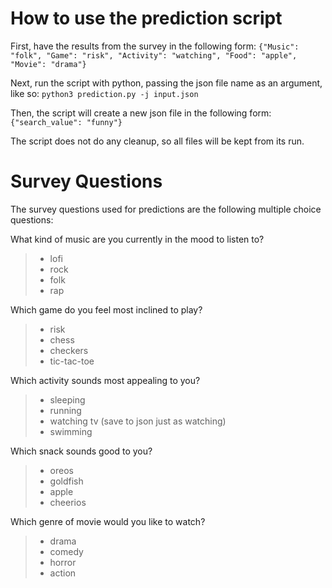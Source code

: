 # How to use the prediction script

First, have the results from the survey in the following form:
`{"Music": "folk", "Game": "risk", "Activity": "watching", "Food": "apple", "Movie": "drama"}`

Next, run the script with python, passing the json file name as an argument, like so:
`python3 prediction.py -j input.json`

Then, the script will create a new json file in the following form:
`{"search_value": "funny"}`

The script does not do any cleanup, so all files will be kept from its run.

# Survey Questions

The survey questions used for predictions are the following multiple choice questions:

What kind of music are you currently in the mood to listen to?
> * lofi
> * rock
> * folk
> * rap

Which game do you feel most inclined to play?
> * risk
> * chess
> * checkers
> * tic-tac-toe

Which activity sounds most appealing to you?
> * sleeping
> * running
> * watching tv (save to json just as watching)
> * swimming

Which snack sounds good to you?
> * oreos
> * goldfish
> * apple
> * cheerios

Which genre of movie would you like to watch?
> * drama
> * comedy
> * horror
> * action

